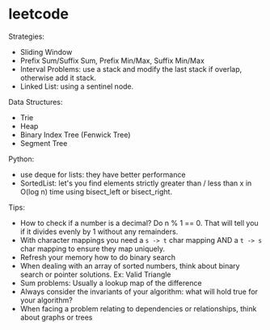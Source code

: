 # leetcode

Strategies:
- Sliding Window
- Prefix Sum/Suffix Sum, Prefix Min/Max, Suffix Min/Max
- Interval Problems: use a stack and modify the last stack if overlap, otherwise add it stack.
- Linked List: using a sentinel node.

Data Structures:
- Trie
- Heap
- Binary Index Tree (Fenwick Tree)
- Segment Tree

Python:
- use deque for lists: they have better performance
- SortedList: let's you find elements strictly greater than / less than x in O(log n) time using bisect_left or bisect_right.

Tips:
- How to check if a number is a decimal? Do n % 1 == 0. That will tell you if it divides evenly by 1 without any remainders.
- With character mappings you need a `s -> t` char mapping AND a `t -> s` char mapping to ensure they map uniquely.
- Refresh your memory how to do binary search
- When dealing with an array of sorted numbers, think about binary search or pointer solutions. Ex: Valid Triangle
- Sum problems: Usually a lookup map of the difference
- Always consider the invariants of your algorithm: what will hold true for your algorithm?
- When facing a problem relating to dependencies or relationships, think about graphs or trees
